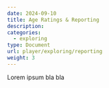 ```yaml
---
date: 2024-09-10
title: Age Ratings & Reporting
description:
categories:
  - exploring
type: Document
url: player/exploring/reporting
weight: 3
---
```


Lorem ipsum bla bla
